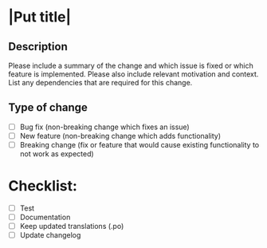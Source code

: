 # |Put title|

## Description

Please include a summary of the change and which issue is fixed or which feature is implemented. 
Please also include relevant motivation and context. 
List any dependencies that are required for this change.

## Type of change
- [ ] Bug fix (non-breaking change which fixes an issue)
- [ ] New feature (non-breaking change which adds functionality)
- [ ] Breaking change (fix or feature that would cause existing functionality to not work as expected)

# Checklist:
- [ ] Test
- [ ] Documentation
- [ ] Keep updated translations (.po)
- [ ] Update changelog

